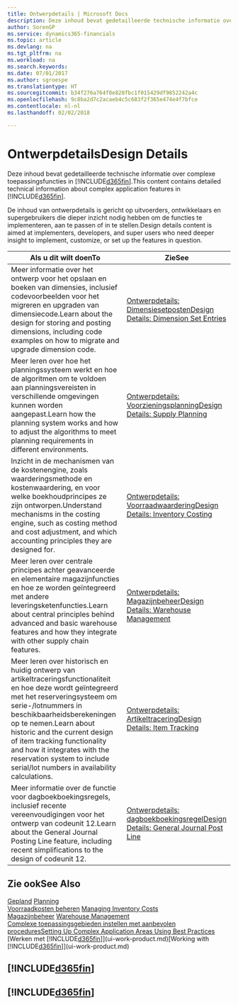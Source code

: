 ```yaml
---
title: Ontwerpdetails | Microsoft Docs
description: Deze inhoud bevat gedetailleerde technische informatie over complexe toepassingsfuncties in Finance and Operations, Business edition.
author: SorenGP
ms.service: dynamics365-financials
ms.topic: article
ms.devlang: na
ms.tgt_pltfrm: na
ms.workload: na
ms.search.keywords: 
ms.date: 07/01/2017
ms.author: sgroespe
ms.translationtype: HT
ms.sourcegitcommit: b34f276a764f0e828fbc1f015429df9852242a4c
ms.openlocfilehash: 9c8ba2d7c2acaeb4c5c683f2f365e474e4f7bfce
ms.contentlocale: nl-nl
ms.lasthandoff: 02/02/2018

---
```

# <a name="design-details"></a><span data-ttu-id="bde97-103">Ontwerpdetails</span><span class="sxs-lookup"><span data-stu-id="bde97-103">Design Details</span></span>
<span data-ttu-id="bde97-104">Deze inhoud bevat gedetailleerde technische informatie over complexe toepassingsfuncties in [!INCLUDE[d365fin](includes/d365fin_md.md)].</span><span class="sxs-lookup"><span data-stu-id="bde97-104">This content contains detailed technical information about complex application features in [!INCLUDE[d365fin](includes/d365fin_md.md)].</span></span>  

 <span data-ttu-id="bde97-105">De inhoud van ontwerpdetails is gericht op uitvoerders, ontwikkelaars en supergebruikers die dieper inzicht nodig hebben om de functies te implementeren, aan te passen of in te stellen.</span><span class="sxs-lookup"><span data-stu-id="bde97-105">Design details content is aimed at implementers, developers, and super users who need deeper insight to implement, customize, or set up the features in question.</span></span>  

|<span data-ttu-id="bde97-106">**Als u dit wilt doen**</span><span class="sxs-lookup"><span data-stu-id="bde97-106">**To**</span></span>|<span data-ttu-id="bde97-107">**Zie**</span><span class="sxs-lookup"><span data-stu-id="bde97-107">**See**</span></span>|  
|------------|-------------|  
|<span data-ttu-id="bde97-108">Meer informatie over het ontwerp voor het opslaan en boeken van dimensies, inclusief codevoorbeelden voor het migreren en upgraden van dimensiecode.</span><span class="sxs-lookup"><span data-stu-id="bde97-108">Learn about the design for storing and posting dimensions, including code examples on how to migrate and upgrade dimension code.</span></span>|[<span data-ttu-id="bde97-109">Ontwerpdetails: Dimensiesetposten</span><span class="sxs-lookup"><span data-stu-id="bde97-109">Design Details: Dimension Set Entries</span></span>](design-details-dimension-set-entries.md)|  
|<span data-ttu-id="bde97-110">Meer leren over hoe het planningssysteem werkt en hoe de algoritmen om te voldoen aan planningsvereisten in verschillende omgevingen kunnen worden aangepast.</span><span class="sxs-lookup"><span data-stu-id="bde97-110">Learn how the planning system works and how to adjust the algorithms to meet planning requirements in different environments.</span></span>|[<span data-ttu-id="bde97-111">Ontwerpdetails: Voorzieningsplanning</span><span class="sxs-lookup"><span data-stu-id="bde97-111">Design Details: Supply Planning</span></span>](design-details-supply-planning.md)|  
|<span data-ttu-id="bde97-112">Inzicht in de mechanismen van de kostenengine, zoals waarderingsmethode en kostenwaardering, en voor welke boekhoudprincipes ze zijn ontworpen.</span><span class="sxs-lookup"><span data-stu-id="bde97-112">Understand mechanisms in the costing engine, such as costing method and cost adjustment, and which accounting principles they are designed for.</span></span>|[<span data-ttu-id="bde97-113">Ontwerpdetails: Voorraadwaardering</span><span class="sxs-lookup"><span data-stu-id="bde97-113">Design Details: Inventory Costing</span></span>](design-details-inventory-costing.md)|  
|<span data-ttu-id="bde97-114">Meer leren over centrale principes achter geavanceerde en elementaire magazijnfuncties en hoe ze worden geïntegreerd met andere leveringsketenfuncties.</span><span class="sxs-lookup"><span data-stu-id="bde97-114">Learn about central principles behind advanced and basic warehouse features and how they integrate with other supply chain features.</span></span>|[<span data-ttu-id="bde97-115">Ontwerpdetails: Magazijnbeheer</span><span class="sxs-lookup"><span data-stu-id="bde97-115">Design Details: Warehouse Management</span></span>](design-details-warehouse-management.md)|  
|<span data-ttu-id="bde97-116">Meer leren over historisch en huidig ontwerp van artikeltraceringsfunctionaliteit en hoe deze wordt geïntegreerd met het reserveringsysteem om serie-/lotnummers in beschikbaarheidsberekeningen op te nemen.</span><span class="sxs-lookup"><span data-stu-id="bde97-116">Learn about historic and the current design of item tracking functionality and how it integrates with the reservation system to include serial/lot numbers in availability calculations.</span></span>|[<span data-ttu-id="bde97-117">Ontwerpdetails: Artikeltracering</span><span class="sxs-lookup"><span data-stu-id="bde97-117">Design Details: Item Tracking</span></span>](design-details-item-tracking.md)|  
|<span data-ttu-id="bde97-118">Meer informatie over de functie voor dagboekboekingsregels, inclusief recente vereenvoudigingen voor het ontwerp van codeunit 12.</span><span class="sxs-lookup"><span data-stu-id="bde97-118">Learn about the General Journal Posting Line feature, including recent simplifications to the design of codeunit 12.</span></span>|[<span data-ttu-id="bde97-119">Ontwerpdetails: dagboekboekingsregel</span><span class="sxs-lookup"><span data-stu-id="bde97-119">Design Details: General Journal Post Line</span></span>](design-details-general-journal-post-line.md)|  

## <a name="see-also"></a><span data-ttu-id="bde97-120">Zie ook</span><span class="sxs-lookup"><span data-stu-id="bde97-120">See Also</span></span>  
 <span data-ttu-id="bde97-121">[Gepland](production-planning.md) </span><span class="sxs-lookup"><span data-stu-id="bde97-121">[Planning](production-planning.md) </span></span>  
 <span data-ttu-id="bde97-122">[Voorraadkosten beheren](finance-manage-inventory-costs.md) </span><span class="sxs-lookup"><span data-stu-id="bde97-122">[Managing Inventory Costs](finance-manage-inventory-costs.md) </span></span>  
 <span data-ttu-id="bde97-123">[Magazijnbeheer](warehouse-manage-warehouse.md) </span><span class="sxs-lookup"><span data-stu-id="bde97-123">[Warehouse Management](warehouse-manage-warehouse.md) </span></span>  
 [<span data-ttu-id="bde97-124">Complexe toepassingsgebieden instellen met aanbevolen procedures</span><span class="sxs-lookup"><span data-stu-id="bde97-124">Setting Up Complex Application Areas Using Best Practices</span></span>](set-up-complex-application-areas-using-best-practices.md)  
 <span data-ttu-id="bde97-125">[Werken met [!INCLUDE[d365fin](includes/d365fin_md.md)]](ui-work-product.md)</span><span class="sxs-lookup"><span data-stu-id="bde97-125">[Working with [!INCLUDE[d365fin](includes/d365fin_md.md)]](ui-work-product.md)</span></span>

 ## [!INCLUDE[d365fin](includes/free_trial_md.md)]  
 ## [!INCLUDE[d365fin](includes/training_link_md.md)]

